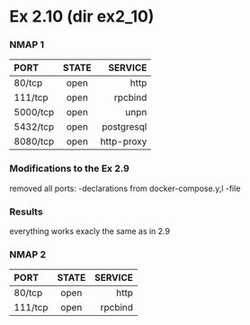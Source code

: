 
# Ex 2.10 (dir ex2_10)

### NMAP 1

| PORT | STATE | SERVICE |
| :--- | :---: | ------: |
| 80/tcp | open | http |
| 111/tcp | open | rpcbind |
| 5000/tcp | open | unpn |
| 5432/tcp | open | postgresql |
| 8080/tcp | open | http-proxy |

### Modifications to the Ex 2.9

removed all ports: -declarations from docker-compose.y,l -file

### Results

everything works exacly the same as in 2.9

### NMAP 2

| PORT | STATE | SERVICE |
| :--- | :---: | ------: |
| 80/tcp | open | http |
| 111/tcp | open | rpcbind |

